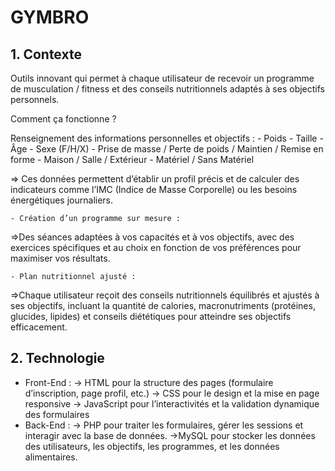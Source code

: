 # GYMBRO

## 1. Contexte
Outils innovant qui permet à chaque utilisateur de recevoir un programme de musculation / fitness et des conseils nutritionnels adaptés à ses objectifs personnels.

Comment ça fonctionne ?

Renseignement des informations personnelles et objectifs :
	- Poids
 	- Taille
  	- Âge
   	- Sexe (F/H/X)
    	- Prise de masse / Perte de poids / Maintien / Remise en forme
     	- Maison / Salle / Extérieur
      	- Matériel / Sans Matériel

=> Ces données permettent d’établir  un profil précis et de calculer des indicateurs comme l’IMC (Indice de Masse Corporelle) ou les besoins énergétiques journaliers.

	- Création d’un programme sur mesure : 
 =>Des séances adaptées à vos capacités et à vos objectifs, avec des exercices spécifiques et au choix en fonction de vos préférences pour maximiser vos résultats.
 
 	- Plan nutritionnel ajusté :
=>Chaque utilisateur reçoit des conseils nutritionnels équilibrés et ajustés à ses objectifs, incluant la quantité de calories, macronutriments (protéines, glucides, lipides) et conseils diététiques pour atteindre ses objectifs efficacement.
## 2. Technologie
+ Front-End :
	-> HTML pour la structure des pages (formulaire d’inscription, page profil, etc.)
	-> CSS pour le design et la mise en page responsive
	-> JavaScript pour l’interactivités et la validation dynamique des formulaires
+ Back-End :
-> PHP pour traiter les formulaires, gérer les sessions et interagir avec la base de données.
->MySQL pour stocker les données des utilisateurs, les objectifs, les programmes, et les données alimentaires.
